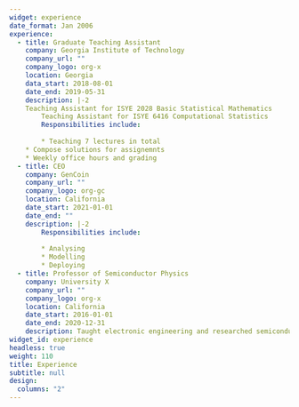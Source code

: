 ```yaml
---
widget: experience
date_format: Jan 2006
experience:
  - title: Graduate Teaching Assistant
    company: Georgia Institute of Technology
    company_url: ""
    company_logo: org-x
    location: Georgia
    data_start: 2018-08-01
    date_end: 2019-05-31
    description: |-2
 	Teaching Assistant for ISYE 2028 Basic Statistical Mathematics
        Teaching Assistant for ISYE 6416 Computational Statistics
        Responsibilities include:
	
        * Teaching 7 lectures in total
	* Compose solutions for assignemnts
	* Weekly office hours and grading
  - title: CEO
    company: GenCoin
    company_url: ""
    company_logo: org-gc
    location: California
    date_start: 2021-01-01
    date_end: ""
    description: |-2
        Responsibilities include:
        
        * Analysing
        * Modelling
        * Deploying
  - title: Professor of Semiconductor Physics
    company: University X
    company_url: ""
    company_logo: org-x
    location: California
    date_start: 2016-01-01
    date_end: 2020-12-31
    description: Taught electronic engineering and researched semiconductor physics.
widget_id: experience
headless: true
weight: 110
title: Experience
subtitle: null
design:
  columns: "2"
---
```

